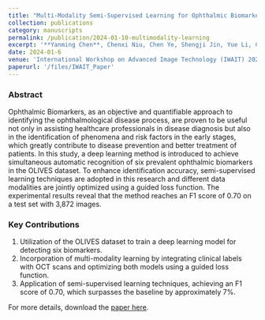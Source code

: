 ```yaml
---
title: "Multi-Modality Semi-Supervised Learning for Ophthalmic Biomarkers Detection"
collection: publications
category: manuscripts
permalink: /publication/2024-01-10-multimodality-learning
excerpt: '**Yanming Chen**, Chenxi Niu, Chen Ye, Shengji Jin, Yue Li, Chi Xu, Keyi Liu, Haowei Gao, Jingxi Hu, Yuanhao Zou, Huizhong Zheng, Xiangjian He'
date: 2024-01-6
venue: 'International Workshop on Advanced Image Technology (IWAIT) 2024'
paperurl: '/files/IWAIT_Paper'
---
```


### **Abstract**
Ophthalmic Biomarkers, as an objective and quantifiable approach to identifying the ophthalmological disease process, are proven to be useful not only in assisting healthcare professionals in disease diagnosis but also in the identification of phenomena and risk factors in the early stages, which greatly contribute to disease prevention and better treatment of patients. In this study, a deep learning method is introduced to achieve simultaneous automatic recognition of six prevalent ophthalmic biomarkers in the OLIVES dataset. To enhance identification accuracy, semi-supervised learning techniques are adopted in this research and different data modalities are jointly optimized using a guided loss function. The experimental results reveal that the method reaches an F1 score of 0.70 on a test set with 3,872 images.

### **Key Contributions**
1. Utilization of the OLIVES dataset to train a deep learning model for detecting six biomarkers.
2. Incorporation of multi-modality learning by integrating clinical labels with OCT scans and optimizing both models using a guided loss function.
3. Application of semi-supervised learning techniques, achieving an F1 score of 0.70, which surpasses the baseline by approximately 7%.

For more details, download the [paper here](MultiModalityLearning.pdf).